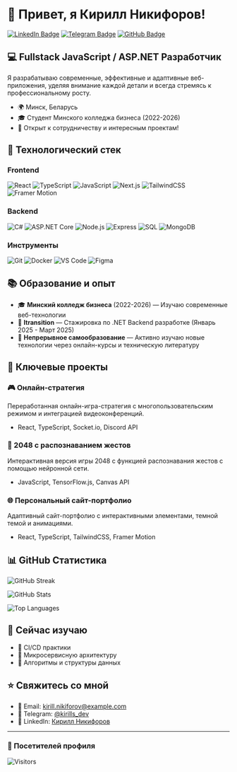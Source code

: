 # 👋 Привет, я Кирилл Никифоров!

[![LinkedIn Badge](https://img.shields.io/badge/-LinkedIn-0077B5?style=flat-square&logo=linkedin&logoColor=white&link=https://www.linkedin.com/in/kirill-nikiforov/)](https://www.linkedin.com/in/kirill-nikiforov/)
[![Telegram Badge](https://img.shields.io/badge/-Telegram-2CA5E0?style=flat-square&logo=telegram&logoColor=white&link=https://t.me/kirills_dev)](https://t.me/kirills_dev)
[![GitHub Badge](https://img.shields.io/badge/-GitHub-181717?style=flat-square&logo=github&logoColor=white&link=https://github.com/kirills-dev)](https://github.com/kirills-dev)

## 💻 Fullstack JavaScript / ASP.NET Разработчик

Я разрабатываю современные, эффективные и адаптивные веб-приложения, уделяя внимание каждой детали и всегда стремясь к профессиональному росту.

- 🌍 Минск, Беларусь
- 🎓 Студент Минского колледжа бизнеса (2022-2026)
- 🔭 Открыт к сотрудничеству и интересным проектам!

## 🚀 Технологический стек

### Frontend
![React](https://img.shields.io/badge/-React-61DAFB?style=for-the-badge&logo=react&logoColor=black)
![TypeScript](https://img.shields.io/badge/-TypeScript-3178C6?style=for-the-badge&logo=typescript&logoColor=white)
![JavaScript](https://img.shields.io/badge/-JavaScript-F7DF1E?style=for-the-badge&logo=javascript&logoColor=black)
![Next.js](https://img.shields.io/badge/-Next.js-000000?style=for-the-badge&logo=nextdotjs&logoColor=white)
![TailwindCSS](https://img.shields.io/badge/-Tailwind_CSS-38B2AC?style=for-the-badge&logo=tailwind-css&logoColor=white)
![Framer Motion](https://img.shields.io/badge/-Framer_Motion-0055FF?style=for-the-badge&logo=framer&logoColor=white)

### Backend
![C#](https://img.shields.io/badge/-C%23-239120?style=for-the-badge&logo=c-sharp&logoColor=white)
![ASP.NET Core](https://img.shields.io/badge/-ASP.NET_Core-512BD4?style=for-the-badge&logo=dotnet&logoColor=white)
![Node.js](https://img.shields.io/badge/-Node.js-339933?style=for-the-badge&logo=nodedotjs&logoColor=white)
![Express](https://img.shields.io/badge/-Express-000000?style=for-the-badge&logo=express&logoColor=white)
![SQL](https://img.shields.io/badge/-SQL-4479A1?style=for-the-badge&logo=mysql&logoColor=white)
![MongoDB](https://img.shields.io/badge/-MongoDB-47A248?style=for-the-badge&logo=mongodb&logoColor=white)

### Инструменты
![Git](https://img.shields.io/badge/-Git-F05032?style=for-the-badge&logo=git&logoColor=white)
![Docker](https://img.shields.io/badge/-Docker-2496ED?style=for-the-badge&logo=docker&logoColor=white)
![VS Code](https://img.shields.io/badge/-VS_Code-007ACC?style=for-the-badge&logo=visual-studio-code&logoColor=white)
![Figma](https://img.shields.io/badge/-Figma-F24E1E?style=for-the-badge&logo=figma&logoColor=white)

## 📚 Образование и опыт

- 🎓 **Минский колледж бизнеса** (2022-2026) — Изучаю современные веб-технологии
- 💼 **Itransition** — Стажировка по .NET Backend разработке (Январь 2025 - Март 2025)
- 🧠 **Непрерывное самообразование** — Активно изучаю новые технологии через онлайн-курсы и техническую литературу

## 🌟 Ключевые проекты

### 🎮 Онлайн-стратегия
Переработанная онлайн-игра-стратегия с многопользовательским режимом и интеграцией видеоконференций.
- React, TypeScript, Socket.io, Discord API

### 🎲 2048 с распознаванием жестов
Интерактивная версия игры 2048 с функцией распознавания жестов с помощью нейронной сети.
- JavaScript, TensorFlow.js, Canvas API

### 🌐 Персональный сайт-портфолио
Адаптивный сайт-портфолио с интерактивными элементами, темной темой и анимациями.
- React, TypeScript, TailwindCSS, Framer Motion

## 📊 GitHub Статистика

![GitHub Streak](https://github-readme-streak-stats.herokuapp.com/?user=kirills-dev&theme=dark)

![GitHub Stats](https://github-readme-stats.vercel.app/api?username=kirills-dev&show_icons=true&theme=dark)

![Top Languages](https://github-readme-stats.vercel.app/api/top-langs/?username=kirills-dev&layout=compact&theme=dark)

## 🌱 Сейчас изучаю

- 🔄 CI/CD практики
- 🚀 Микросервисную архитектуру
- 🧠 Алгоритмы и структуры данных

## ⭐ Свяжитесь со мной

- 📧 Email: kirill.nikiforov@example.com
- 💬 Telegram: [@kirills_dev](https://t.me/kirills_dev)
- 🔗 LinkedIn: [Кирилл Никифоров](https://www.linkedin.com/in/kirill-nikiforov/)

---

### 👀 Посетителей профиля
![Visitors](https://visitor-badge.laobi.icu/badge?page_id=kirills-dev.kirills-dev)
